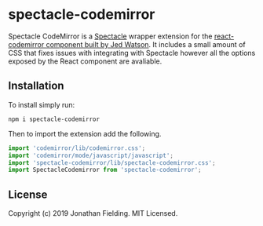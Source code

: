 # spectacle-codemirror

Spectacle CodeMirror is a [Spectacle](https://formidable.com/open-source/spectacle/) wrapper extension for the [react-codemirror component built by Jed Watson](https://github.com/JedWatson/react-codemirror). It includes a small amount of CSS that fixes issues with integrating with Spectacle however all the options exposed by the React component are avaliable.

## Installation
To install simply run:

``` shell
npm i spectacle-codemirror
```

Then to import the extension add the following.

``` javascript
import 'codemirror/lib/codemirror.css';
import 'codemirror/mode/javascript/javascript';
import 'spectacle-codemirror/lib/spectacle-codemirror.css';
import SpectacleCodemirror from 'spectacle-codemirror';
```

## License

Copyright (c) 2019 Jonathan Fielding. MIT Licensed.
